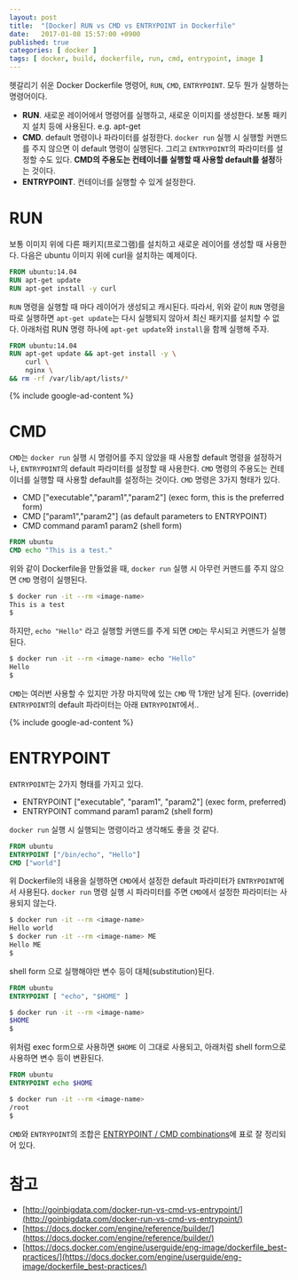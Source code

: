 ```yaml
---
layout: post
title:  "[Docker] RUN vs CMD vs ENTRYPOINT in Dockerfile"
date:   2017-01-08 15:57:00 +0900
published: true
categories: [ docker ]
tags: [ docker, build, dockerfile, run, cmd, entrypoint, image ]
---
```


헷갈리기 쉬운 Docker Dockerfile 명령어, `RUN`, `CMD`, `ENTRYPOINT`. 모두 뭔가 실행하는 명령어이다.

- **RUN**. 새로운 레이어에서 명령어를 실행하고, 새로운 이미지를 생성한다. 보통 패키지 설치 등에 사용된다. e.g. apt-get
- **CMD**. default 명령이나 파라미터를 설정한다. `docker run` 실행 시 실행할 커맨드를 주지 않으면 이 default 명령이 실행된다. 그리고 `ENTRYPOINT`의 파라미터를 설정할 수도 있다. **CMD의 주용도는 컨테이너를 실행할 때 사용할 default를 설정**하는 것이다.
- **ENTRYPOINT**. 컨테이너를 실행할 수 있게 설정한다.

# RUN

보통 이미지 위에 다른 패키지(프로그램)를 설치하고 새로운 레이어를 생성할 때 사용한다. 다음은 ubuntu 이미지 위에 curl을 설치하는 예제이다.

```dockerfile
FROM ubuntu:14.04
RUN apt-get update
RUN apt-get install -y curl
```

`RUN` 명령을 실행할 때 마다 레이어가 생성되고 캐시된다. 따라서, 위와 같이 `RUN` 명령을 따로 실행하면 `apt-get update`는 다시 실행되지 않아서 최신 패키지를 설치할 수 없다. 아래처럼 RUN 명령 하나에 `apt-get update`와  `install`을 함께 실행해 주자.

```dockerfile
FROM ubuntu:14.04
RUN apt-get update && apt-get install -y \
    curl \
    nginx \
&& rm -rf /var/lib/apt/lists/*
```

{% include google-ad-content %}

# CMD

`CMD`는 `docker run` 실행 시 명령어를 주지 않았을 때 사용할 default 명령을 설정하거나, `ENTRYPOINT`의 default 파라미터를 설정할 때 사용한다. `CMD` 명령의 주용도는 컨테이너를 실행할 때 사용할 default를 설정하는 것이다. `CMD` 명령은 3가지 형태가 있다.

- CMD ["executable","param1","param2"] (exec form, this is the preferred form)
- CMD ["param1","param2"] (as default parameters to ENTRYPOINT)
- CMD command param1 param2 (shell form)

```dockerfile
FROM ubuntu
CMD echo "This is a test."
```

위와 같이 Dockerfile을 만들었을 때, `docker run` 실행 시 아무런 커맨드를 주지 않으면 `CMD` 명령이 실행된다.

```bash
$ docker run -it --rm <image-name>
This is a test
$
```

하지만, `echo "Hello"` 라고 실행할 커맨드를 주게 되면 `CMD`는 무시되고 커맨드가 실행된다.

```bash
$ docker run -it --rm <image-name> echo "Hello"
Hello
$
```

`CMD`는 여러번 사용할 수 있지만 가장 마지막에 있는 `CMD` 딱 1개만 남게 된다. (override) `ENTRYPOINT`의 default 파라미터는 아래 `ENTRYPOINT`에서..

{% include google-ad-content %}

# ENTRYPOINT

`ENTRYPOINT`는 2가지 형태를 가지고 있다.

- ENTRYPOINT ["executable", "param1", "param2"] (exec form, preferred)
- ENTRYPOINT command param1 param2 (shell form)

`docker run` 실행 시 실행되는 명령이라고 생각해도 좋을 것 같다.

```dockerfile
FROM ubuntu
ENTRYPOINT ["/bin/echo", "Hello"]
CMD ["world"]
```

위 Dockerfile의 내용을 실행하면 `CMD`에서 설정한 default 파라미터가 `ENTRYPOINT`에서 사용된다. `docker run` 명령 실행 시 파라미터를 주면 `CMD`에서 설정한 파라미터는 사용되지 않는다.

```bash
$ docker run -it --rm <image-name>
Hello world
$ docker run -it --rm <image-name> ME
Hello ME
$
```

shell form 으로 실행해야만 변수 등이 대체(substitution)된다.

```dockerfile
FROM ubuntu
ENTRYPOINT [ "echo", "$HOME" ]
```

```bash
$ docker run -it --rm <image-name>
$HOME
$
```

위처럼 exec form으로 사용하면 `$HOME` 이 그대로 사용되고, 아래처럼 shell form으로 사용하면 변수 등이 변환된다.

```dockerfile
FROM ubuntu
ENTRYPOINT echo $HOME
```

```bash
$ docker run -it --rm <image-name>
/root
$
```

`CMD`와 `ENTRYPOINT`의 조합은 [ENTRYPOINT / CMD combinations](https://docs.docker.com/engine/reference/builder/#/understand-how-cmd-and-entrypoint-interact)에 표로 잘 정리되어 있다.

# 참고

- [http://goinbigdata.com/docker-run-vs-cmd-vs-entrypoint/](http://goinbigdata.com/docker-run-vs-cmd-vs-entrypoint/)
- [https://docs.docker.com/engine/reference/builder/](https://docs.docker.com/engine/reference/builder/)
- [https://docs.docker.com/engine/userguide/eng-image/dockerfile_best-practices/](https://docs.docker.com/engine/userguide/eng-image/dockerfile_best-practices/)
